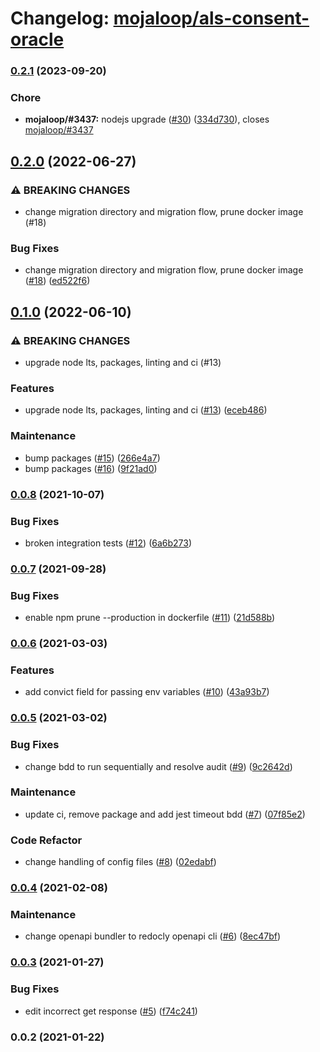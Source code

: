 # Changelog: [mojaloop/als-consent-oracle](https://github.com/mojaloop/als-consent-oracle)
### [0.2.1](https://github.com/mojaloop/als-consent-oracle/compare/v0.2.0...v0.2.1) (2023-09-20)


### Chore

* **mojaloop/#3437:** nodejs upgrade ([#30](https://github.com/mojaloop/als-consent-oracle/issues/30)) ([334d730](https://github.com/mojaloop/als-consent-oracle/commit/334d730d7850a798d42263b21d66aad23ee2459b)), closes [mojaloop/#3437](https://github.com/mojaloop/als-consent-oracle/issues/3437)

## [0.2.0](https://github.com/mojaloop/als-consent-oracle/compare/v0.1.0...v0.2.0) (2022-06-27)


### ⚠ BREAKING CHANGES

* change migration directory and migration flow, prune docker image (#18)

### Bug Fixes

* change migration directory and migration flow, prune docker image ([#18](https://github.com/mojaloop/als-consent-oracle/issues/18)) ([ed522f6](https://github.com/mojaloop/als-consent-oracle/commit/ed522f644e4959a4ad07632712ca7eb19016ea1a))

## [0.1.0](https://github.com/mojaloop/als-consent-oracle/compare/v0.0.8...v0.1.0) (2022-06-10)


### ⚠ BREAKING CHANGES

* upgrade node lts, packages, linting and ci (#13)

### Features

* upgrade node lts, packages, linting and ci ([#13](https://github.com/mojaloop/als-consent-oracle/issues/13)) ([eceb486](https://github.com/mojaloop/als-consent-oracle/commit/eceb486d25d97a9e68a7ca6a06a219016f0fbf0c))


### Maintenance

* bump packages ([#15](https://github.com/mojaloop/als-consent-oracle/issues/15)) ([266e4a7](https://github.com/mojaloop/als-consent-oracle/commit/266e4a7958641fe5fb9390226ce6dbffa3a2665b))
* bump packages ([#16](https://github.com/mojaloop/als-consent-oracle/issues/16)) ([9f21ad0](https://github.com/mojaloop/als-consent-oracle/commit/9f21ad03409fa5ff191d03b8e112c8a73683c9e6))

### [0.0.8](https://github.com/mojaloop/als-consent-oracle/compare/v0.0.7...v0.0.8) (2021-10-07)


### Bug Fixes

* broken integration tests ([#12](https://github.com/mojaloop/als-consent-oracle/issues/12)) ([6a6b273](https://github.com/mojaloop/als-consent-oracle/commit/6a6b273ba0f36f7bcf7a15125e5e95d1690359c1))

### [0.0.7](https://github.com/mojaloop/als-consent-oracle/compare/v0.0.6...v0.0.7) (2021-09-28)


### Bug Fixes

* enable npm prune --production in dockerfile ([#11](https://github.com/mojaloop/als-consent-oracle/issues/11)) ([21d588b](https://github.com/mojaloop/als-consent-oracle/commit/21d588b40ada4903962fe71cf36f761ffe2c3017))

### [0.0.6](https://github.com/mojaloop/als-consent-oracle/compare/v0.0.5...v0.0.6) (2021-03-03)


### Features

* add convict field for passing env variables ([#10](https://github.com/mojaloop/als-consent-oracle/issues/10)) ([43a93b7](https://github.com/mojaloop/als-consent-oracle/commit/43a93b7eb1a8356d879247fe5dde770ed57b3e12))

### [0.0.5](https://github.com/mojaloop/als-consent-oracle/compare/v0.0.4...v0.0.5) (2021-03-02)


### Bug Fixes

* change bdd to run sequentially and resolve audit ([#9](https://github.com/mojaloop/als-consent-oracle/issues/9)) ([9c2642d](https://github.com/mojaloop/als-consent-oracle/commit/9c2642d30c50a5c6e68dbbb1a093da44073119bd))


### Maintenance

* update ci, remove package and add jest timeout bdd ([#7](https://github.com/mojaloop/als-consent-oracle/issues/7)) ([07f85e2](https://github.com/mojaloop/als-consent-oracle/commit/07f85e22b3178fc8f455d8b6fa820d6fc3d6bd01))


### Code Refactor

* change handling of config files ([#8](https://github.com/mojaloop/als-consent-oracle/issues/8)) ([02edabf](https://github.com/mojaloop/als-consent-oracle/commit/02edabf5100393b1942f3a4fa570c93c23a2af01))

### [0.0.4](https://github.com/mojaloop/als-consent-oracle/compare/v0.0.3...v0.0.4) (2021-02-08)


### Maintenance

* change openapi bundler to redocly openapi cli ([#6](https://github.com/mojaloop/als-consent-oracle/issues/6)) ([8ec47bf](https://github.com/mojaloop/als-consent-oracle/commit/8ec47bf3538bd97182544f4823559746cfa33379))

### [0.0.3](https://github.com/mojaloop/als-consent-oracle/compare/v0.0.2...v0.0.3) (2021-01-27)


### Bug Fixes

* edit incorrect get response ([#5](https://github.com/mojaloop/als-consent-oracle/issues/5)) ([f74c241](https://github.com/mojaloop/als-consent-oracle/commit/f74c2418f9c4b0ee829ad1f2fcadb833c1ea94bb))

### 0.0.2 (2021-01-22)
